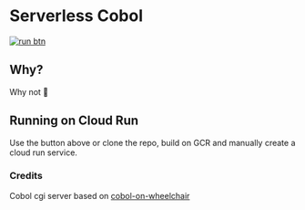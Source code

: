 # Serverless Cobol

[![run btn](https://storage.googleapis.com/gweb-cloudblog-publish/images/run_on_google_cloud.max-300x300.png)](https://deploy.cloud.run/?git_repo=https://github.com/atymic/serverless-cobol.git)

## Why?

Why not 🤷‍

## Running on Cloud Run

Use the button above or clone the repo, build on GCR and manually create a cloud run service.

### Credits
Cobol cgi server based on [cobol-on-wheelchair](https://github.com/azac/cobol-on-wheelchair)
